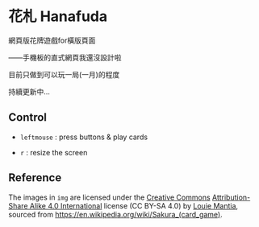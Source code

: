 # 花札 Hanafuda

網頁版花牌遊戲for橫版頁面

——手機板的直式網頁我還沒設計啦

目前只做到可以玩一局(一月)的程度

持續更新中...

## Control

- `leftmouse` : press buttons & play cards

- `r` : resize the screen

## Reference

The images in `img` are licensed under the [Creative Commons](https://en.wikipedia.org/wiki/en:Creative_Commons) [Attribution-Share Alike 4.0 International](https://creativecommons.org/licenses/by-sa/4.0/deed.en) license (CC BY-SA 4.0) by [Louie Mantia](https://commons.wikimedia.org/wiki/User:Louiemantia), sourced from https://en.wikipedia.org/wiki/Sakura_(card_game).